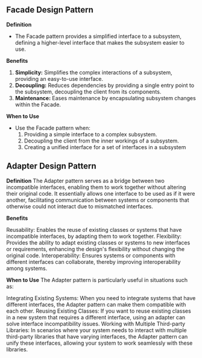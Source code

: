 ## Facade Design Pattern

**Definition**

- The Facade pattern provides a simplified interface to a subsystem, defining a higher-level interface that makes the subsystem easier to use.

**Benefits**

1. **Simplicity:** Simplifies the complex interactions of a subsystem, providing an easy-to-use interface.
2. **Decoupling:** Reduces dependencies by providing a single entry point to the subsystem, decoupling the client from its components.
3. **Maintenance:** Eases maintenance by encapsulating subsystem changes within the Facade.

**When to Use**

- Use the Facade pattern when:
  1. Providing a simple interface to a complex subsystem.
  2. Decoupling the client from the inner workings of a subsystem.
  3. Creating a unified interface for a set of interfaces in a subsystem
 
## Adapter Design Pattern

**Definition**
The Adapter pattern serves as a bridge between two incompatible interfaces, enabling them to work together without altering their original code. It essentially allows one interface to be used as if it were another, facilitating communication between systems or components that otherwise could not interact due to mismatched interfaces.

**Benefits**

Reusability: Enables the reuse of existing classes or systems that have incompatible interfaces, by adapting them to work together.
Flexibility: Provides the ability to adapt existing classes or systems to new interfaces or requirements, enhancing the design's flexibility without changing the original code.
Interoperability: Ensures systems or components with different interfaces can collaborate, thereby improving interoperability among systems.

**When to Use**
The Adapter pattern is particularly useful in situations such as:

Integrating Existing Systems: When you need to integrate systems that have different interfaces, the Adapter pattern can make them compatible with each other.
Reusing Existing Classes: If you want to reuse existing classes in a new system that requires a different interface, using an adapter can solve interface incompatibility issues.
Working with Multiple Third-party Libraries: In scenarios where your system needs to interact with multiple third-party libraries that have varying interfaces, the Adapter pattern can unify these interfaces, allowing your system to work seamlessly with these libraries.









